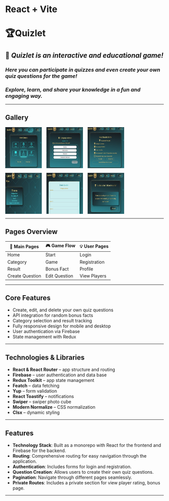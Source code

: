 # React + Vite

# 🏆Quizlet

## 🚀 _Quizlet is an interactive and educational game!_

### _Here you can participate in quizzes and even create your own quiz questions for the game!_

### _Explore, learn, and share your knowledge in a fun and engaging way._

---

## Gallery

<div style="display: flex; flex-wrap: wrap; gap: 15px;">
    <img src="./src/assets/images/category.jpg "width="23%" height="130px" alt="category" />
    <img src="./src/assets/images/game.jpg" width="23%" height="130px" alt="game" />
    <img src="./src/assets/images/result.jpg"  width="23%" height="130px" alt="result" />
    <img src="./src/assets/images/play.jpg" width="23%" height="130px" alt="players" />
    <img src="./src/assets/images/form.jpg" width="23%" height="130px" alt=" question" />
    <img src="./src/assets/images/bonus.jpg" width="23%" height="130px"  alt="fact" />
</div>

---

## Pages Overview

| 🧩 Main Pages   | 🎮 Game Flow  | 💡 User Pages |
| --------------- | ------------- | ------------- |
| Home            | Start         | Login         |
| Category        | Game          | Registration  |
| Result          | Bonus Fact    | Profile       |
| Create Question | Edit Question | View Players  |

---

## Core Features

- Create, edit, and delete your own quiz questions
- API integration for random bonus facts
- Category selection and result tracking
- Fully responsive design for mobile and desktop
- User authentication via Firebase
- State management with Redux

---

## Technologies & Libraries

- **React & React Router** – app structure and routing
- **Firebase** – user authentication and data base
- **Redux Toolkit** – app state management
- **Featch** – data fetching
- **Yup** – form validation
- **React Toastify** – notifications
- **Swiper** – swiper photo cube
- **Modern Normalize** – CSS normalization
- **Clsx** – dynamic styling

---

## Features

- **Technology Stack**: Built as a monorepo with React for the frontend and
  Firebase for the backend.
- **Routing**: Comprehensive routing for easy navigation through the
  application.
- **Authentication**: Includes forms for login and registration.
- **Question Creation**: Allows users to create their own quiz questions.
- **Pagination**: Navigate through different pages seamlessly.
- **Private Routes**: Includes a private section for view player rating, bonus
  page.

---
